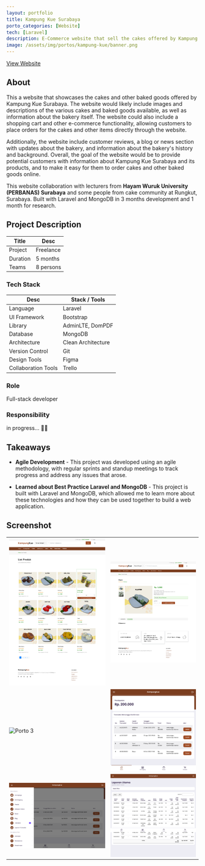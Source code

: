 ```yaml
---
layout: portfolio
title: Kampung Kue Surabaya
porto_categories: [Website]
tech: [Laravel]
description: E-Commerce website that sell the cakes offered by Kampung Kue Surabaya
image: /assets/img/portos/kampung-kue/banner.png
---
```


<a class="img-link btn rounded bg-primary text-white" href="https://kampungkuesby.com/" target="blank">
    <i class="fas fa-link me-3"></i> View Website
</a>

## About

This a website that showcases the cakes and other baked goods offered by Kampung Kue Surabaya. The website would likely include images and descriptions of the various cakes and baked goods available, as well as information about the bakery itself. The website could also include a shopping cart and other e-commerce functionality, allowing customers to place orders for the cakes and other items directly through the website. 

Additionally, the website include customer reviews, a blog or news section with updates about the bakery, and information about the bakery's history and background. Overall, the goal of the website would be to provide potential customers with information about Kampung Kue Surabaya and its products, and to make it easy for them to order cakes and other baked goods online.

This website collaboration with lecturers from **Hayam Wuruk University (PERBANAS) Surabaya** and some people from cake community at Rungkut, Surabaya. Built with Laravel and MongoDB in 3 months development and 1 month for research.



## Project Description

| Title | Desc |
| --- | --- |
| Project | Freelance |
| Duration | 5 months |
| Teams | 8 persons |
  
### Tech Stack

| Desc | Stack / Tools |
| --- | --- |
| Language | Laravel |
| UI Framework | Bootstrap |
| Library | AdminLTE, DomPDF |
| Database | MongoDB |
| Architecture | Clean Architecture |
| Version Control | Git |
| Design Tools | Figma |
| Collaboration Tools | Trello |


### Role

Full-stack developer

### Responsibility

in progress... ✍🏻


## Takeaways

- **Agile Development** - This project was developed using an agile methodology, with regular sprints and standup meetings to track progress and address any issues that arose.

- **Learned about Best Practice Laravel and MongoDB** - This project is built with Laravel and MongoDB, which allowed me to learn more about these technologies and how they can be used together to build a web application.

## Screenshot

<table>
    <tbody>
        <tr>
            <td>
                <img src="/assets/img/portos/kampung-kue/1.png" alt="Porto 1" />
            </td>
            <td>
                <img src="/assets/img/portos/kampung-kue/2.png" alt="Porto 2" />
            </td>
        </tr>
        <tr>
            <td>
                <img src="/assets/img/portos/kampung-kue/3.png" alt="Porto 3" />
            </td>
            <td>
                <img src="/assets/img/portos/kampung-kue/4.png" alt="Porto 4" />
            </td>
        </tr>
        <tr>
            <td>
                <img src="/assets/img/portos/kampung-kue/5.png" alt="Porto 5" />
            </td>
            <td>
                <img src="/assets/img/portos/kampung-kue/6.png" alt="Porto 6" />
            </td>
        </tr>
    </tbody>
</table>